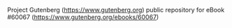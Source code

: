 Project Gutenberg (https://www.gutenberg.org) public repository for
eBook #60067 (https://www.gutenberg.org/ebooks/60067)
